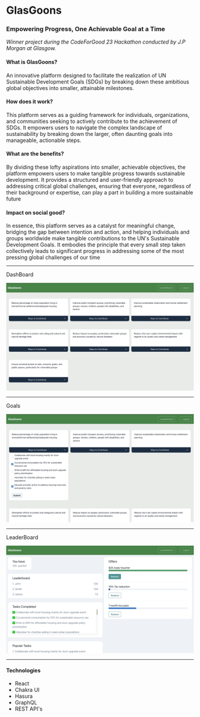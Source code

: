 <h1>GlasGoons</h1>
<h3>Empowering Progress, One Achievable Goal at a Time</h3>

<i>Winner project during the CodeForGood 23 Hackathon conducted by J.P Morgan at Glasgow.</i>

<h4>What is GlasGoons?</h4>
<p>An innovative platform designed to facilitate the realization of UN Sustainable Development Goals (SDGs) by breaking down these ambitious global objectives into smaller, attainable milestones.</p>

<h4>How does it work?</h4>
<p>This platform serves as a guiding framework for individuals, organizations, and communities seeking to actively contribute to the achievement of SDGs. It empowers users to navigate the complex landscape of sustainability by breaking down the larger, often daunting goals into manageable, actionable steps.</p>

<h4>What are the benefits?</h4>
<p>By dividing these lofty aspirations into smaller, achievable objectives, the platform empowers users to make tangible progress towards sustainable development. It provides a structured and user-friendly approach to addressing critical global challenges, ensuring that everyone, regardless of their background or expertise, can play a part in building a more sustainable future</p>

<h4>Impact on social good?</h4>
<p>In essence, this platform serves as a catalyst for meaningful change, bridging the gap between intention and action, and helping individuals and groups worldwide make tangible contributions to the UN's Sustainable Development Goals. It embodies the principle that every small step taken collectively leads to significant progress in addressing some of the most pressing global challenges of our time</p>

<hr/>
<p>DashBoard</p>
<p>
    <img src="Images/Home.png"/>
</p>
<hr/>

<p>Goals</p>
<p>
    <img src="Images/Goals.png"/>
</p>
<hr/>

<p>LeaderBoard</p>
<p>
    <img src="Images/LeaderBoard.png"/>
</p>
<hr/>

<h4>Technologies</h4>
<ul>
    <li>React</li>
    <li>Chakra UI</li>
    <li>Hasura</li>
    <li>GraphQL</li>
    <li>REST API's</li>
</ul>
